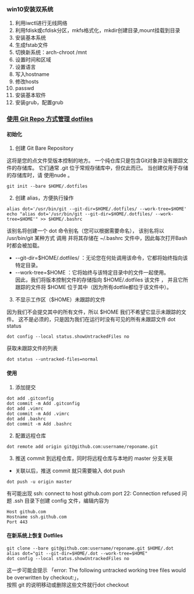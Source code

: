 ### win10安装双系统
1. 利用iwctl进行无线网络
2. 利用fdisk或cfdisk分区，mkfs格式化，mkdir创建目录,mount挂载到目录
3. 安装基本系统
4. 生成fstab文件
5. 切换新系统：arch-chroot /mnt
6. 设置时间和区域
7. 设置语言
8. 写入hostname
9. 修改hosts
10. passwd
11. 安装基本软件
12. 安装grub，配置grub

### [使用 Git Repo 方式管理 dotfiles](http://dotfiles.github.io/)
#### 初始化
1. 创建 Git Bare Repository 

这将是您的点文件受版本控制的地方。 一个纯仓库只是包含Git对象并没有跟踪文件的存储库。 它们通常 .git 位于常规存储库中，但仅此而已。 当创建仅用于存储的存储库时，请 使用nude 。
```
git init --bare $HOME/.dotfiles
```

2. 创建 alias，方便执行操作

```
alias dot='/usr/bin/git --git-dir=$HOME/.dotfiles/ --work-tree=$HOME' 
echo "alias dot='/usr/bin/git --git-dir=$HOME/.dotfiles/ --work-tree=$HOME'" >> $HOME/.bashrc
```  
该别名将创建一个 dot 命令别名（您可以根据需要命名）， 该别名将以 /usr/bin/git 某种方式 调用 并将其存储在 ~/.bashrc 文件中，因此每次打开Bash时都会被加载。  
- --git-dir=$HOME/.dotfiles/ ：无论您在何处调用该命令，它都将始终指向该特定目录。
- --work-tree=$HOME ：它将始终与该特定目录中的文件一起使用。  
因此，我们将版本控制文件的存储指向 $HOME/.dotfiles 该文件 ， 并且它所跟踪的文件将 $HOME 位于其中（因为所有dotfile都位于该文件中）。  

3. 不显示工作区（$HOME）未跟踪的文件 

因为我们不会提交其中的所有文件，所以 $HOME 我们不希望它显示未跟踪的文件。 这不是必须的，只是因为我们在运行时没有可见的所有未跟踪文件 dot status  
```
dot config --local status.showUntrackedFiles no
```
获取未跟踪文件的列表  
```
dot status --untracked-files=normal
```
#### 使用
1. 添加提交
```
dot add .gitconfig
dot commit -m Add .gitconfig
dot add .vimrc
dot commit -m Add .vimrc
dot add .bashrc
dot commit -m Add .bashrc
```
2. 配置远程仓库  
```
dot remote add origin git@github.com:username/reponame.git
```
3. 推送 commit 到远程仓库，同时将远程仓库与本地的 master 分支关联
- 关联以后，推送 commit 就只需要输入 dot push
```
dot push -u origin master
```  
有可能出现 ssh: connect to host github.com port 22: Connection refused 问题
.ssh 目录下创建 config 文件，编辑内容为  

```
Host github.com
Hostname ssh.github.com
Port 443
```
#### 在新系统上恢复 Dotfiles  
```
git clone --bare git@github.com:username/reponame.git $HOME/.dot
alias dot="git --git-dir=$HOME/.dot --work-tree=$HOME"
dot config --local status.showUntrackedFiles no
```  
这一步可能会提示 「error: The following untracked working tree files would be overwritten by checkout:」，  
按照 git 的说明移动或删除这些文件就行dot checkout

